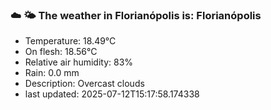 ### ☁️ 🌤️  The weather in Florianópolis is: Florianópolis

- Temperature: 18.49°C
- On flesh: 18.56°C
- Relative air humidity: 83%
- Rain: 0.0 mm
- Description: Overcast clouds
- last updated: 2025-07-12T15:17:58.174338
